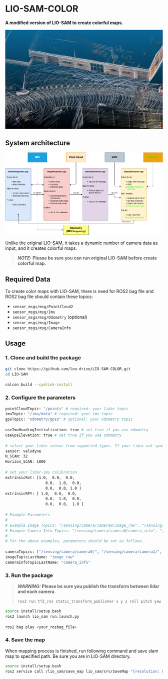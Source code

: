 # LIO-SAM-COLOR

**A modified version of LIO-SAM to create colorful maps.**

<p align='center'>
    <img src="./config/doc/demo.png" alt="drawing" width="800"/>
</p>

## System architecture

<p align='center'>
    <img src="./config/doc/system.png" alt="drawing" width="800"/>
</p>

Unlike the original [LIO-SAM](https://github.com/TixiaoShan/LIO-SAM), it takes a dynamic number of camera data as input, and it creates colorful maps.

> **_NOTE:_** **Please be sure you can run original LIO-SAM before create colorful map.**

## Required Data

To create color maps with LIO-SAM, there is need for ROS2 bag file and ROS2 bag file should contain these topics:

- `sensor_msgs/msg/PointCloud2`
- `sensor_msgs/msg/Imu`
- `sensor_msgs/msg/Odometry` (optional)
- `sensor_msgs/msg/Image`
- `sensor_msgs/msg/CameraInfo`

## Usage

### 1. Clone and build the package

```bash
git clone https://github.com/leo-drive/LIO-SAM-COLOR.git
cd LIO-SAM

colcon build --symlink-install
```

### 2. Configure the parameters

```bash
pointCloudTopic: "/points" # required: your lidar topic
imuTopic: "/imu/data" # required: your imu topic
gpsTopic: "odometry/gpsz" # optional: your odometry topic

useImuHeadingInitialization: true # set true if you use odometry
useGpsElevation: true # set true if you use odometry

# select your lidar sensor from supported types. If your lidar not sport, select velodyne and change other lidar parameters with using your lidar features.
sensor: velodyne
N_SCAN: 32
Horizon_SCAN: 1800

# set your lidar-imu calibration
extrinsicRot: [1.0,  0.0,  0.0,
                  0.0,  1.0,  0.0,
                  0.0,  0.0, 1.0 ]
extrinsicRPY: [ 1.0,  0.0,  0.0,
                  0.0,  1.0,  0.0,
                  0.0,  0.0,  1.0 ]
                  
# Example Parameters
#
# Example Image Topics: "/sensing/camera/camera0/image_raw", "/sensing/camera/camera1/image_raw", "/sensing/camera/camera2/image_raw"
# Example Camera Info Topics: "/sensing/camera/camera0/camera_info", "/sensing/camera/camera1/camera_info", "/sensing/camera/camera2/camera_info"
#
# For the above examples, parameters should be set as follows.

cameraTopics: ["/sensing/camera/camera0/", "/sensing/camera/camera1/", "/sensing/camera/camera2/"]
imageTopicLastName: "image_raw"
cameraInfoTopicLastName: "camera_info"
```

### 3. Run the package

> **_WARNING:_** **Please be sure you publish the transform between lidar and each camera.**
> ```bash
> ros2 run tf2_ros static_transform_publisher x y z roll pitch yaw lidar_frame camera_frame 100
> ```

```bash
source install/setup.bash
ros2 launch lio_sam run.launch.py

ros2 bag play <your_rosbag_file>
```

### 4. Save the map

When mapping process is finished, run following command and save slam map to specified path. Be sure you are in LIO-SAM directory.

```bash
source install/setup.bash
ros2 service call /lio_sam/save_map lio_sam/srv/SaveMap "{resolution: 0.2, destination: /Downloads/service_LOAM}"
```